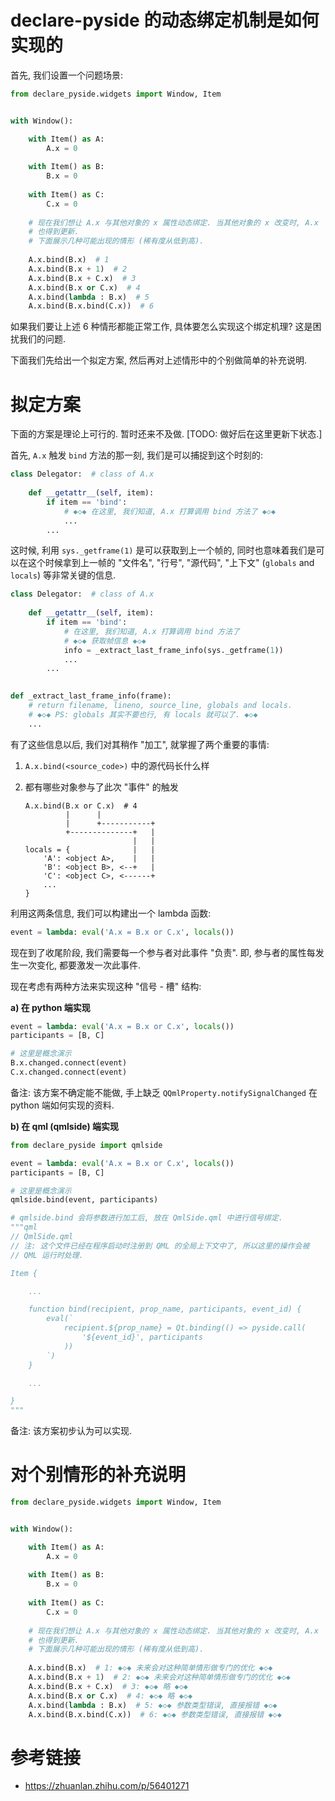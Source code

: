 # declare-pyside 的动态绑定机制是如何实现的

首先, 我们设置一个问题场景:

```python
from declare_pyside.widgets import Window, Item


with Window():

    with Item() as A:
        A.x = 0
        
    with Item() as B:
        B.x = 0
        
    with Item() as C:
        C.x = 0
    
    # 现在我们想让 A.x 与其他对象的 x 属性动态绑定. 当其他对象的 x 改变时, A.x 
    # 也得到更新.
    # 下面展示几种可能出现的情形 (稀有度从低到高).
    
    A.x.bind(B.x)  # 1
    A.x.bind(B.x + 1)  # 2
    A.x.bind(B.x + C.x)  # 3
    A.x.bind(B.x or C.x)  # 4
    A.x.bind(lambda : B.x)  # 5
    A.x.bind(B.x.bind(C.x))  # 6

```

如果我们要让上述 6 种情形都能正常工作, 具体要怎么实现这个绑定机理? 这是困扰我们的问题.

下面我们先给出一个拟定方案, 然后再对上述情形中的个别做简单的补充说明.

# 拟定方案

下面的方案是理论上可行的. 暂时还来不及做. [TODO: 做好后在这里更新下状态.]

首先, `A.x` 触发 `bind` 方法的那一刻, 我们是可以捕捉到这个时刻的:

```python
class Delegator:  # class of A.x
    
    def __getattr__(self, item):
        if item == 'bind':
            # ◆◇◆ 在这里, 我们知道, A.x 打算调用 bind 方法了 ◆◇◆
            ...
        ...
```

这时候, 利用 `sys._getframe(1)` 是可以获取到上一个帧的, 同时也意味着我们是可以在这个时候拿到上一帧的 "文件名", "行号", "源代码", "上下文" (`globals` and `locals`) 等非常关键的信息.

```python
class Delegator:  # class of A.x
    
    def __getattr__(self, item):
        if item == 'bind':
            # 在这里, 我们知道, A.x 打算调用 bind 方法了
            # ◆◇◆ 获取帧信息 ◆◇◆
            info = _extract_last_frame_info(sys._getframe(1))
            ...
        ...
        

def _extract_last_frame_info(frame):
    # return filename, lineno, source_line, globals and locals.
    # ◆◇◆ PS: globals 其实不要也行, 有 locals 就可以了. ◆◇◆
    ...

```

有了这些信息以后, 我们对其稍作 "加工", 就掌握了两个重要的事情:

1. `A.x.bind(<source_code>)` 中的源代码长什么样
2. 都有哪些对象参与了此次 "事件" 的触发

    ```
    A.x.bind(B.x or C.x)  # 4
             |      |
             |      +-----------+
             +--------------+   |
                            |   |
    locals = {              |   |
        'A': <object A>,    |   |
        'B': <object B>, <--+   |
        'C': <object C>, <------+
        ...
    }
    ```

利用这两条信息, 我们可以构建出一个 lambda 函数:

```python
event = lambda: eval('A.x = B.x or C.x', locals())
```

现在到了收尾阶段, 我们需要每一个参与者对此事件 "负责". 即, 参与者的属性每发生一次变化, 都要激发一次此事件.

现在考虑有两种方法来实现这种 "信号 - 槽" 结构:

**a) 在 python 端实现**

```python
event = lambda: eval('A.x = B.x or C.x', locals())
participants = [B, C]

# 这里是概念演示
B.x.changed.connect(event)
C.x.changed.connect(event)
```

备注: 该方案不确定能不能做, 手上缺乏 `QQmlProperty.notifySignalChanged` 在 python 端如何实现的资料.

**b) 在 qml (qmlside) 端实现**

```python
from declare_pyside import qmlside

event = lambda: eval('A.x = B.x or C.x', locals())
participants = [B, C]

# 这里是概念演示
qmlside.bind(event, participants)

# qmlside.bind 会将参数进行加工后, 放在 QmlSide.qml 中进行信号绑定.
"""qml
// QmlSide.qml
// 注: 这个文件已经在程序启动时注册到 QML 的全局上下文中了, 所以这里的操作会被
// QML 运行时处理.

Item {

    ...    

    function bind(recipient, prop_name, participants, event_id) {
        eval(`
            recipient.${prop_name} = Qt.binding(() => pyside.call(
                '${event_id}', participants
            ))
        `)
    }

    ...    

}
"""
```

备注: 该方案初步认为可以实现.

# 对个别情形的补充说明

```python
from declare_pyside.widgets import Window, Item


with Window():

    with Item() as A:
        A.x = 0
        
    with Item() as B:
        B.x = 0
        
    with Item() as C:
        C.x = 0
    
    # 现在我们想让 A.x 与其他对象的 x 属性动态绑定. 当其他对象的 x 改变时, A.x 
    # 也得到更新.
    # 下面展示几种可能出现的情形 (稀有度从低到高).
    
    A.x.bind(B.x)  # 1: ◆◇◆ 未来会对这种简单情形做专门的优化 ◆◇◆
    A.x.bind(B.x + 1)  # 2: ◆◇◆ 未来会对这种简单情形做专门的优化 ◆◇◆
    A.x.bind(B.x + C.x)  # 3: ◆◇◆ 略 ◆◇◆
    A.x.bind(B.x or C.x)  # 4: ◆◇◆ 略 ◆◇◆
    A.x.bind(lambda : B.x)  # 5: ◆◇◆ 参数类型错误, 直接报错 ◆◇◆
    A.x.bind(B.x.bind(C.x))  # 6: ◆◇◆ 参数类型错误, 直接报错 ◆◇◆

```

# 参考链接

- https://zhuanlan.zhihu.com/p/56401271
